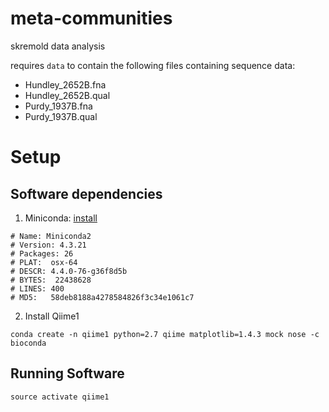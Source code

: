 # meta-communities

skremold data analysis


requires `data` to contain the following files containing sequence data:

* Hundley_2652B.fna
* Hundley_2652B.qual
* Purdy_1937B.fna
* Purdy_1937B.qual


# Setup
## Software dependencies

1. Miniconda: [install](https://conda.io/docs/user-guide/install/index.html)
```
# Name: Miniconda2
# Version: 4.3.21
# Packages: 26
# PLAT:  osx-64
# DESCR: 4.4.0-76-g36f8d5b
# BYTES:  22438628
# LINES: 400
# MD5:   58deb8188a4278584826f3c34e1061c7
```

2. Install Qiime1
```
conda create -n qiime1 python=2.7 qiime matplotlib=1.4.3 mock nose -c bioconda
```

## Running Software

```
source activate qiime1
```



